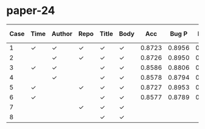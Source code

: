 # paper-24

| Case | Time | Author | Repo | Title | Body | Acc    | Bug P  | Bug R  | Bug F1 | Enh P  | Enh R  | Enh F1 | Ques P | Ques R | Ques F1| Duration |
|------|------|--------|------|-------|------|--------|--------|--------|--------|--------|--------|--------|--------|--------|--------|----------|
| 1    | ✓    | ✓      | ✓    | ✓     | ✓    | 0.8723 | 0.8956 | 0.8957 | 0.8957 | 0.8740 | 0.8881 | 0.8810 | 0.7182 | 0.6633 | 0.6897 | 01:15:25 |
| 2    |      | ✓      | ✓    | ✓     | ✓    | 0.8726 | 0.8950 | 0.8971 | 0.8961 | 0.8758 | 0.8860 | 0.8809 | 0.7175 | 0.6683 | 0.6920 | 01:15:17 |
| 3    | ✓    | ✓      |      | ✓     | ✓    | 0.8586 | 0.8806 | 0.8895 | 0.8850 | 0.8631 | 0.8808 | 0.8719 | 0.6826 | 0.5768 | 0.6252 | 01:15:10 |
| 4    |      | ✓      |      | ✓     | ✓    | 0.8578 | 0.8794 | 0.8913 | 0.8853 | 0.8642 | 0.8777 | 0.8709 | 0.6738 | 0.5721 | 0.6188 | 01:15:30 |
| 5    | ✓    |        | ✓    | ✓     | ✓    | 0.8727 | 0.8953 | 0.8979 | 0.8966 | 0.8787 | 0.8847 | 0.8817 | 0.7061 | 0.6714 | 0.6883 | 01:15:06 |
| 6    | ✓    |        |      | ✓     | ✓    | 0.8577 | 0.8789 | 0.8898 | 0.8843 | 0.8653 | 0.8776 | 0.8714 | 0.6721 | 0.5793 | 0.6223 | 01:15:43 |
| 7    |      |        | ✓    | ✓     | ✓    |        |        |        |        |        |        |        |        |        |        |          |
| 8    |      |        |      | ✓     | ✓    |        |        |        |        |        |        |        |        |        |        |          |


